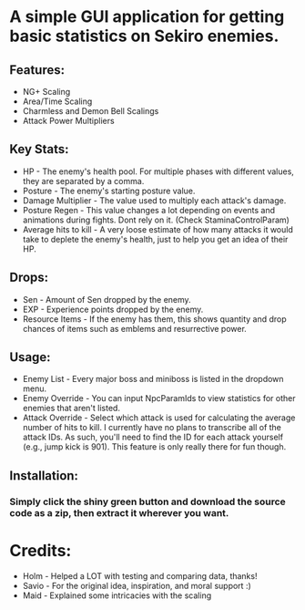 # A simple GUI application for getting basic statistics on Sekiro enemies.

## Features:
 - NG+ Scaling
 - Area/Time Scaling
 - Charmless and Demon Bell Scalings
 - Attack Power Multipliers

## Key Stats:
 - HP - The enemy's health pool. For multiple phases with different values, they are separated by a comma.
 - Posture - The enemy's starting posture value.
 - Damage Multiplier - The value used to multiply each attack's damage.
 - Posture Regen - This value changes a lot depending on events and animations during fights. Dont rely on it. (Check StaminaControlParam)
 - Average hits to kill - A very loose estimate of how many attacks it would take to deplete the enemy's health, just to help you get an idea of their HP.

## Drops:
 - Sen - Amount of Sen dropped by the enemy.
 - EXP - Experience points dropped by the enemy.
 - Resource Items - If the enemy has them, this shows quantity and drop chances of items such as emblems and resurrective power.

## Usage:
 - Enemy List - Every major boss and miniboss is listed in the dropdown menu.
 - Enemy Override - You can input NpcParamIds to view statistics for other enemies that aren't listed.
 - Attack Override - Select which attack is used for calculating the average number of hits to kill. I currently have no plans to transcribe all of the attack IDs. As such, you'll need to find the ID for each attack yourself (e.g., jump kick is 901). This feature is only really there for fun though.

## Installation:
### Simply click the shiny green button and download the source code as a zip, then extract it wherever you want.

# Credits:
 - Holm - Helped a LOT with testing and comparing data, thanks!
 - Savio - For the original idea, inspiration, and moral support :)
 - Maid - Explained some intricacies with the scaling
